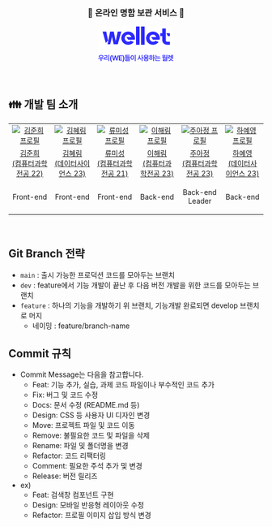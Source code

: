 <div align="center">

### 📇 온라인 명함 보관 서비스 📇

![wellet logo](/src/assets/images/logo-description-wellet.png)

</div>
<br>

## 👪 개발 팀 소개

<table >
  <tr align="center">
    <td width="100px">
      <a href="https://github.com/junheekim61" target="_blank">
        <img src="https://avatars.githubusercontent.com/u/100200965?v=4" alt="김준희 프로필" />
      </a>
    </td>
    <td width="100px">
      <a href="https://github.com/kimhyerims" target="_blank">
        <img src="https://avatars.githubusercontent.com/u/144879107?v=4" alt="김혜림 프로필" />
      </a>
    </td> <td width="100px">
      <a href="https://github.com/misung-dev" target="_blank">
        <img src="https://avatars.githubusercontent.com/u/128569095?v=4" alt="류미성 프로필" />
      </a>
    </td> <td width="100px">
      <a href="https://github.com/lhaerim" target="_blank">
        <img src="https://avatars.githubusercontent.com/u/128566763?v=4" alt="이해림 프로필" />
      </a>
    </td> <td width="100px">
      <a href="https://github.com/ajung7038" target="_blank">
        <img src="https://avatars.githubusercontent.com/u/80907516?v=4" alt="주아정 프로필" />
      </a>
    </td> <td width="100px">
      <a href="https://github.com/hayeyoung" target="_blank">
        <img src="https://avatars.githubusercontent.com/u/144807080?v=4" alt="하예영 프로필" />
      </a>
    </td>
  </tr>

  <tr align="center">
    <td>
      <a href="https://github.com/junheekim61" target="_blank">
        김준희<br />(컴퓨터과학전공 22)
      </a>
    </td>
    <td>
      <a href="https://github.com/kimhyerims" target="_blank">
        김혜림<br />(데이터사이언스 23)
      </a>
    </td>
    <td align="center">
      <a href="https://github.com/misung-dev" target="_blank">
        류미성<br />(컴퓨터과학전공 21)
      </a>
    </td>
    <td>
      <a href="https://github.com/lhaerim" target="_blank">
        이해림<br />(컴퓨터과학전공 23)
      </a>
    </td>
    <td>
      <a href="https://github.com/ajung7038" target="_blank">
       주아정<br />(컴퓨터과학전공 23)
      </a>
    </td><td>
      <a href="https://github.com/hayeyoung" target="_blank">
        하예영<br />(데이터사이언스 23)
      </a>
    </td>
  </tr>

  <tr align="center">
    <td>
      <p>Front-end</p>
    </td>
    <td>
      <p>Front-end</p>
    </td>
    <td>
      <p>Front-end</p>
    </td>
    <td>
      <p>Back-end</p>
    </td>
    <td>
      <p>Back-end Leader</p>
    </td>   
    <td>
      <p>Back-end</p>
    </td>
  </tr>  
  
</table>

<br>

## Git Branch 전략

- `main` : 출시 가능한 프로덕션 코드를 모아두는 브랜치
- `dev` : feature에서 기능 개발이 끝난 후 다음 버전 개발을 위한 코드를 모아두는 브랜치
- `feature` : 하나의 기능을 개발하기 위 브랜치, 기능개발 완료되면 develop 브랜치로 머지
  - 네이밍 : feature/branch-name

</aside>

## Commit 규칙

- Commit Message는 다음을 참고합니다.
  - Feat: 기능 추가, 실습, 과제 코드 파일이나 부수적인 코드 추가
  - Fix: 버그 및 코드 수정
  - Docs: 문서 수정 (README.md 등)
  - Design: CSS 등 사용자 UI 디자인 변경
  - Move: 프로젝트 파일 및 코드 이동
  - Remove: 불필요한 코드 및 파일을 삭제
  - Rename: 파일 및 폴더명을 변경
  - Refactor: 코드 리팩터링
  - Comment: 필요한 주석 추가 및 변경
  - Release: 버전 릴리즈
- ex)
  - Feat: 검색창 컴포넌트 구현
  - Design: 모바일 반응형 레이아웃 수정
  - Refactor: 프로필 이미지 삽입 방식 변경

<br>
